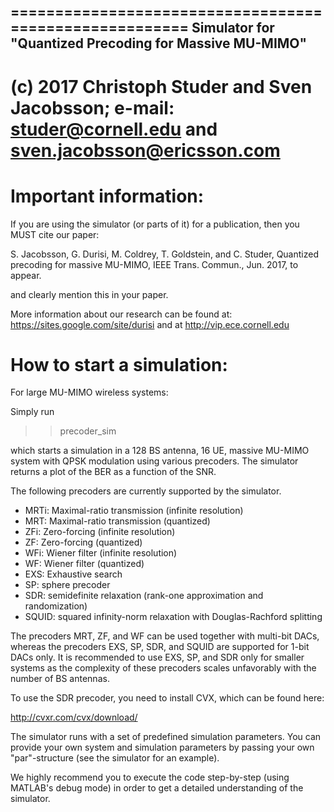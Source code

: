  =======================================================
Simulator for "Quantized Precoding for Massive MU-MIMO"
-------------------------------------------------------
(c) 2017 Christoph Studer and Sven Jacobsson; e-mail: studer@cornell.edu and sven.jacobsson@ericsson.com  
=======================================================

# Important information:

If you are using the simulator (or parts of it) for a publication, then you MUST cite our paper:

S. Jacobsson, G. Durisi, M. Coldrey, T. Goldstein, and C. Studer, Quantized precoding for massive MU-MIMO, IEEE Trans. Commun., Jun. 2017, to appear.

and clearly mention this in your paper. 

More information about our research can be found at: https://sites.google.com/site/durisi and at http://vip.ece.cornell.edu

# How to start a simulation:

For large MU-MIMO wireless systems:

Simply run  

>> precoder_sim

which starts a simulation in a 128 BS antenna, 16 UE, massive MU-MIMO system with QPSK modulation using various precoders. The simulator returns a plot of the BER as a function of the SNR.

The following precoders are currently supported by the simulator.
  - MRTi: Maximal-ratio transmission (infinite resolution)
  - MRT: Maximal-ratio transmission (quantized)
  - ZFi: Zero-forcing (infinite resolution)
  - ZF: Zero-forcing (quantized)
  - WFi: Wiener filter (infinite resolution)
  - WF: Wiener filter (quantized)
  - EXS: Exhaustive search
  - SP: sphere precoder
  - SDR: semidefinite relaxation (rank-one approximation and randomization)
  - SQUID: squared infinity-norm relaxation with Douglas-Rachford splitting

The precoders MRT, ZF, and WF can be used together with multi-bit DACs, whereas the precoders EXS, SP, SDR, and SQUID are supported for 1-bit DACs only. It is recommended to use EXS, SP, and SDR only for smaller systems as the complexity of these precoders scales unfavorably with the number of BS antennas.  

To use the SDR precoder, you need to install CVX, which can be found here:

http://cvxr.com/cvx/download/

The simulator runs with a set of predefined simulation parameters. You can provide your own system and simulation parameters by passing your own "par"-structure (see the simulator for an example).

We highly recommend you to execute the code step-by-step (using MATLAB's debug mode) in order to get a detailed understanding of the simulator.
